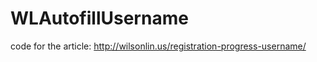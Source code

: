 WLAutofillUsername
==================

code for the article:  http://wilsonlin.us/registration-progress-username/